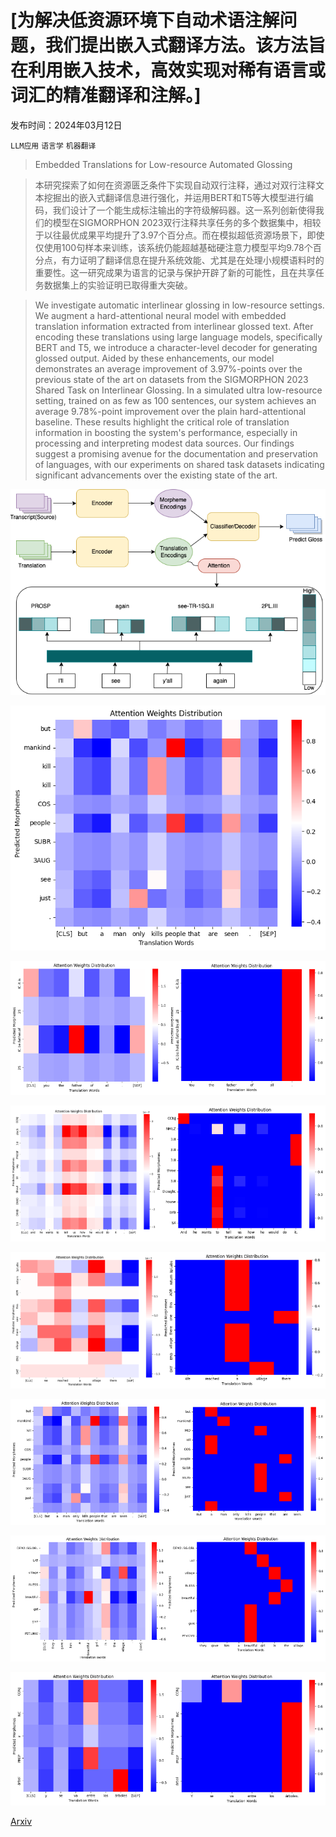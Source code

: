 # [为解决低资源环境下自动术语注解问题，我们提出嵌入式翻译方法。该方法旨在利用嵌入技术，高效实现对稀有语言或词汇的精准翻译和注解。]

发布时间：2024年03月12日

`LLM应用` `语言学` `机器翻译`

> Embedded Translations for Low-resource Automated Glossing

> 本研究探索了如何在资源匮乏条件下实现自动双行注释，通过对双行注释文本挖掘出的嵌入式翻译信息进行强化，并运用BERT和T5等大模型进行编码，我们设计了一个能生成标注输出的字符级解码器。这一系列创新使得我们的模型在SIGMORPHON 2023双行注释共享任务的多个数据集中，相较于以往最优成果平均提升了3.97个百分点。而在模拟超低资源场景下，即使仅使用100句样本来训练，该系统仍能超越基础硬注意力模型平均9.78个百分点，有力证明了翻译信息在提升系统效能、尤其是在处理小规模语料时的重要性。这一研究成果为语言的记录与保护开辟了新的可能性，且在共享任务数据集上的实验证明已取得重大突破。

> We investigate automatic interlinear glossing in low-resource settings. We augment a hard-attentional neural model with embedded translation information extracted from interlinear glossed text. After encoding these translations using large language models, specifically BERT and T5, we introduce a character-level decoder for generating glossed output. Aided by these enhancements, our model demonstrates an average improvement of 3.97\%-points over the previous state of the art on datasets from the SIGMORPHON 2023 Shared Task on Interlinear Glossing. In a simulated ultra low-resource setting, trained on as few as 100 sentences, our system achieves an average 9.78\%-point improvement over the plain hard-attentional baseline. These results highlight the critical role of translation information in boosting the system's performance, especially in processing and interpreting modest data sources. Our findings suggest a promising avenue for the documentation and preservation of languages, with our experiments on shared task datasets indicating significant advancements over the existing state of the art.

![为解决低资源环境下自动术语注解问题，我们提出嵌入式翻译方法。该方法旨在利用嵌入技术，高效实现对稀有语言或词汇的精准翻译和注解。](../../../paper_images/2403.08189/pipeline_updown.png)

![为解决低资源环境下自动术语注解问题，我们提出嵌入式翻译方法。该方法旨在利用嵌入技术，高效实现对稀有语言或词汇的精准翻译和注解。](../../../paper_images/2403.08189/download-natugu-bert.png)

![为解决低资源环境下自动术语注解问题，我们提出嵌入式翻译方法。该方法旨在利用嵌入技术，高效实现对稀有语言或词汇的精准翻译和注解。](../../../paper_images/2403.08189/attention_arp2.drawio.png)

![为解决低资源环境下自动术语注解问题，我们提出嵌入式翻译方法。该方法旨在利用嵌入技术，高效实现对稀有语言或词汇的精准翻译和注解。](../../../paper_images/2403.08189/atten-git2.drawio.png)

![为解决低资源环境下自动术语注解问题，我们提出嵌入式翻译方法。该方法旨在利用嵌入技术，高效实现对稀有语言或词汇的精准翻译和注解。](../../../paper_images/2403.08189/attention_lez2.drawio.png)

![为解决低资源环境下自动术语注解问题，我们提出嵌入式翻译方法。该方法旨在利用嵌入技术，高效实现对稀有语言或词汇的精准翻译和注解。](../../../paper_images/2403.08189/attn-ntu2.drawio.png)

![为解决低资源环境下自动术语注解问题，我们提出嵌入式翻译方法。该方法旨在利用嵌入技术，高效实现对稀有语言或词汇的精准翻译和注解。](../../../paper_images/2403.08189/attn-ddo2.drawio.png)

![为解决低资源环境下自动术语注解问题，我们提出嵌入式翻译方法。该方法旨在利用嵌入技术，高效实现对稀有语言或词汇的精准翻译和注解。](../../../paper_images/2403.08189/attention-usp2.drawio.png)

[Arxiv](https://arxiv.org/abs/2403.08189)